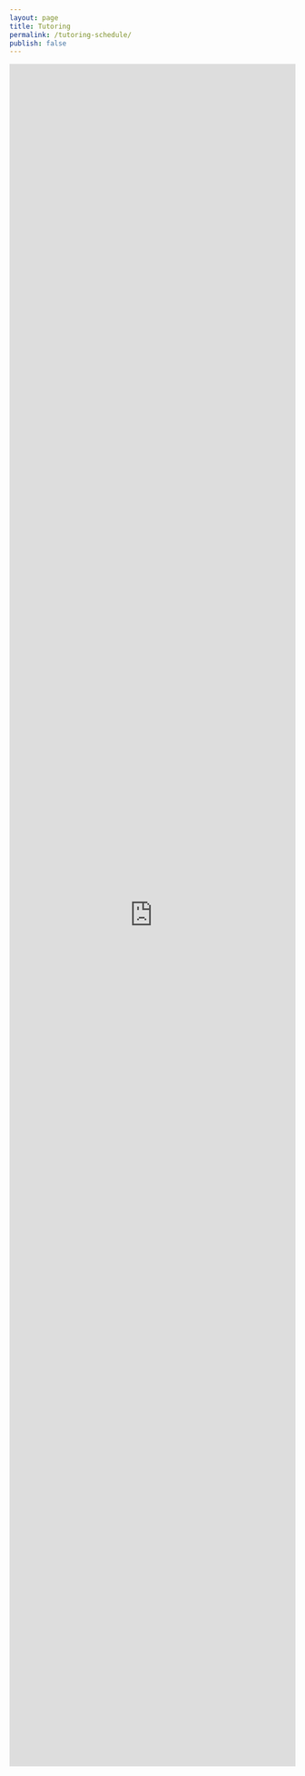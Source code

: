 ```yaml
---
layout: page
title: Tutoring
permalink: /tutoring-schedule/
publish: false
---
```



<style>
.responsive-iframe-container {
position: relative;
/* padding-bottom: 56.25%;
padding-top: 30px; */
/* height: 0; */
/* overflow: hidden; */
}

.responsive-iframe-container iframe,
.vresponsive-iframe-container object,
.vresponsive-iframe-container embed {
position: relative;
top: 0;
left: 0;
width: 100%;
height: 75vh;
}
#content-desktop {display: block;}
#content-mobile {display: none;}

@media screen and (max-width: 500px) {
  #content-desktop {display: none;}
  #content-mobile {display: block;}
}
</style>
<div class="responsive-iframe-container" id="content-desktop">
<iframe src="https://calendar.google.com/calendar/embed?height=800&amp;wkst=1&amp;bgcolor=%23ffffff&amp;ctz=Europe%2FLondon&amp;src=Y3BlaGVudTducm11ZWl2NGZxdTdldTA3ZjBAZ3JvdXAuY2FsZW5kYXIuZ29vZ2xlLmNvbQ&amp;src=OGo0YmZyMDBobThzMHNxOWtjanRkNHByZWNAZ3JvdXAuY2FsZW5kYXIuZ29vZ2xlLmNvbQ&amp;color=%23616161&amp;color=%234285F4&amp;mode=WEEK&amp;hl=en_GB&amp;showPrint=0&amp;showTabs=0&amp;showCalendars=1&amp;title&amp;showTitle=0" style="border-width:0" width="100%" height="800" frameborder="0" scrolling="no"></iframe>
</div>

<div class="responsive-iframe-container" id="content-mobile">
<iframe src="https://calendar.google.com/calendar/embed?height=600&amp;wkst=1&amp;bgcolor=%23ffffff&amp;ctz=Europe%2FLondon&amp;src=Y3BlaGVudTducm11ZWl2NGZxdTdldTA3ZjBAZ3JvdXAuY2FsZW5kYXIuZ29vZ2xlLmNvbQ&amp;src=OGo0YmZyMDBobThzMHNxOWtjanRkNHByZWNAZ3JvdXAuY2FsZW5kYXIuZ29vZ2xlLmNvbQ&amp;color=%23616161&amp;color=%234285F4&amp;mode=AGENDA&amp;showTitle=0&amp;showPrint=0&amp;showNav=1&amp;showTabs=1" style="border:solid 1px #777" width="100%" height="600" frameborder="0" scrolling="no"></iframe>
</div>
